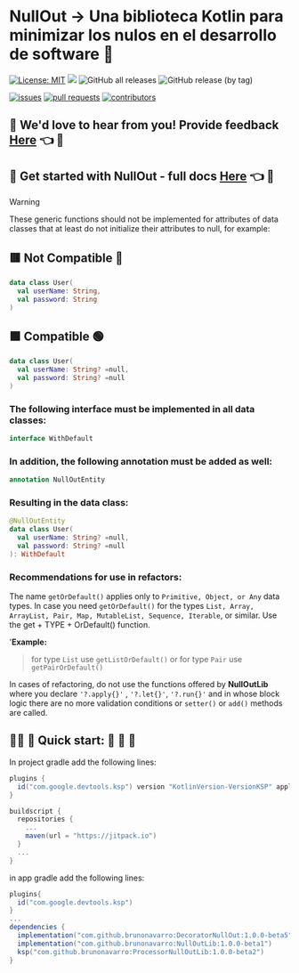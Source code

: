 # NullOut -> Una biblioteca Kotlin para minimizar los nulos en el desarrollo de software :pushpin:

[![License: MIT](https://img.shields.io/badge/License-MIT-yellow.svg)](https://opensource.org/licenses/MIT)
[![](https://jitpack.io/v/brunonavarro/NullOutLib.svg)](https://jitpack.io/#brunonavarro/NullOutLib)
![GitHub all releases](https://img.shields.io/github/downloads/brunonavarro/NullOutLib/total)
![GitHub release (by tag)](https://img.shields.io/github/downloads/brunonavarro/NullOutLib/1.0.0-beta1/total)


[![issues](https://img.shields.io/github/issues/brunonavarro/NullOutLib?style=for-the-badge)](https://github.com/brunonavarro/NullOutLib/issues)
[![pull requests](https://img.shields.io/github/issues-pr/brunonavarro/NullOutLib?style=for-the-badge)](https://github.com/brunonavarro/NullOutLib/pulls)
[![contributors](https://img.shields.io/github/contributors/brunonavarro/NullOutLib?style=for-the-badge)](https://github.com/brunonavarro/NullOutLib/graphs/contributors)

## :loudspeaker: **We'd love to hear from you! Provide feedback [Here](https://github.com/brunonavarro/NullOutLib/issues/new?assignees=brunonavarro&labels=feedback&projects=&template=feedback-libreria-NullOutLib.md&title=%5BFEEDBACK%5D)** :point_left: :loudspeaker:


## :blue_book: **Get started with NullOut - full docs [Here](https://brunonavarro.github.io/NullOutLib/docs/)** :point_left: :blue_book:

> [!warning]
> These generic functions should not be implemented for attributes of data classes that at least do not initialize their attributes to null, for example:
>
> ## 🟥 Not Compatible 🔴
> ```kotlin
> data class User(
>   val userName: String,
>   val password: String
> )
> ```
> ## 🟩 Compatible 🟢
> ```kotlin
> data class User(
>   val userName: String? =null,
>   val password: String? =null
> )
> ```
> ### The following interface must be implemented in all data classes:
> ```kotlin
> interface WithDefault
> ```
> ### In addition, the following annotation must be added as well:
> ```kotlin
> annotation NullOutEntity
> ```
> ### Resulting in the data class:
> ```kotlin
> @NullOutEntity
> data class User(
>   val userName: String? =null,
>   val password: String? =null
> ): WithDefault
> ```
> ### Recommendations for use in refactors:
> The name `getOrDefault()` applies only to `Primitive, Object, or Any` data types. In case you need `getOrDefault()` for the types `List, Array, ArrayList, Pair, Map, MutableList, Sequence, Iterable`, or similar. Use the get + TYPE + OrDefault() function.
>
> '**Example:**
>
> > for type `List` use `getListOrDefault()` or for type `Pair` use `getPairOrDefault()`
>
> In cases of refactoring, do not use the functions offered by **NullOutLib** where you declare `'?.apply{}'` , `'?.let{}'`, `'?.run{}'` and in whose block logic there are no more validation conditions or `setter()` or `add()` methods are called.

## 👨‍💻 :pill: Quick start: :rocket: :rocket: :rocket:

In project gradle add the following lines:

```gradle
plugins {
  id("com.google.devtools.ksp") version "KotlinVersion-VersionKSP" apply false
}

buildscript {
  repositories {
    ...
    maven(url = "https://jitpack.io")
  }
  ...
}
```

in app gradle add the following lines:

```gradle
plugins{
  id("com.google.devtools.ksp")
}
...
dependencies {
  implementation("com.github.brunonavarro:DecoratorNullOut:1.0.0-beta5")
  implementation("com.github.brunonavarro:NullOutLib:1.0.0-beta1")
  ksp("com.github.brunonavarro:ProcessorNullOutLib:1.0.0-beta2")
}
```
